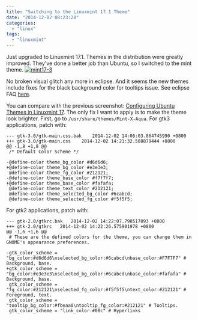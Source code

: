 ```yaml
---
title: "Switching to the Linuxmint 17.1 Theme"
date: "2014-12-02 08:23:28"
categories: 
  - "linux"
tags: 
  - "linuxmint"
---
```


Just upgraded to Linuxmint 17.1. Themes in the distribution were greatly improved. They've done a better job than Ubuntu, so I switched to the mint theme. [![mint17-3](images/15741443810_386089ae8d_z.jpg)](https://www.flickr.com/photos/gonwan1985/15741443810 "mint17-3 by Binhao Qian, on Flickr")

No broken visual glitch any more in eclipse. And it seems the new themes include fixes for the black background color for tooltips issue. See eclipse FAQ [here](http://wiki.eclipse.org/IRC_FAQ#Black_background_color_for_tooltips_on_Linux.2FUbuntu.2FGTK).

You can compare with the previous screenshot: [Configuring Ubuntu Themes in Linuxmint 17](http://www.gonwan.com/2014/08/12/configuring-ubuntu-themes-in-linuxmint-17/). The only fix I want to apply is to make the theme look brighter. First, go to `/usr/share/themes/Mint-X-Aqua`. For gtk3 applications, patch with:

```
--- gtk-3.0/gtk-main.css.bak	2014-12-02 14:06:03.864745990 +0800
+++ gtk-3.0/gtk-main.css	2014-12-02 14:21:32.508879444 +0800
@@ -1,8 +1,8 @@
 /* Default Color Scheme */
 
-@define-color theme_bg_color #d6d6d6;
+@define-color theme_bg_color #e3e3e3;
 @define-color theme_fg_color #212121;
-@define-color theme_base_color #f7f7f7;
+@define-color theme_base_color #fafafa;
 @define-color theme_text_color #212121;
 @define-color theme_selected_bg_color #6cabcd;
 @define-color theme_selected_fg_color #f5f5f5;
```

For gtk2 applications, patch with:

```
--- gtk-2.0/gtkrc.bak	2014-12-02 14:22:07.798517093 +0800
+++ gtk-2.0/gtkrc	2014-12-02 14:22:26.575901978 +0800
@@ -1,6 +1,6 @@
 # These are the defined colors for the theme, you can change them in GNOME's appearance preferences.
 
-gtk_color_scheme = "bg_color:#d6d6d6\nselected_bg_color:#6cabcd\nbase_color:#F7F7F7" # Background, base.
+gtk_color_scheme = "bg_color:#e3e3e3\nselected_bg_color:#6cabcd\nbase_color:#fafafa" # Background, base.
 gtk_color_scheme = "fg_color:#212121\nselected_fg_color:#f5f5f5\ntext_color:#212121" # Foreground, text.
 gtk_color_scheme = "tooltip_bg_color:#fbeaa0\ntooltip_fg_color:#212121" # Tooltips.
 gtk_color_scheme = "link_color:#08c" # Hyperlinks
```
